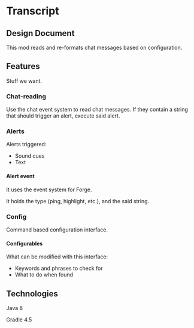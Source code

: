 # Transcript

## Design Document

This mod reads and re-formats chat messages based on configuration.

## Features

Stuff we want.

### Chat-reading

Use the chat event system to read chat messages. If they contain a string that
should trigger an alert, execute said alert.

### Alerts

Alerts triggered:

- Sound cues
- Text

#### Alert event

It uses the event system for Forge.

It holds the type (ping, highlight, etc.), and the said string.

### Config

Command based configuration interface.

#### Configurables

What can be modified with this interface:

- Keywords and phrases to check for
- What to do when found

## Technologies

Java 8

Gradle 4.5